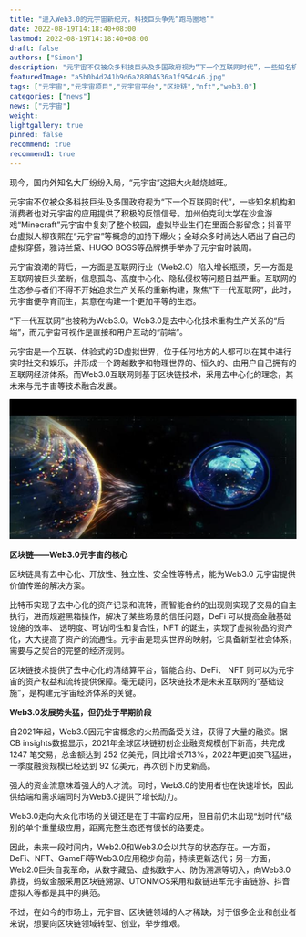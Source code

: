 ```yaml
---
title: "进入Web3.0的元宇宙新纪元，科技巨头争先“跑马圈地”"
date: 2022-08-19T14:18:40+08:00
lastmod: 2022-08-19T14:18:40+08:00
draft: false
authors: ["Simon"]
description: "元宇宙不仅被众多科技巨头及多国政府视为“下一个互联网时代”，一些知名机构和消费者也对元宇宙的应用提供了积极的反馈信号。"
featuredImage: "a5b0b4d241b9d6a28804536a1f954c46.jpg"
tags: ["元宇宙","元宇宙项目","元宇宙平台","区块链","nft","web3.0"]
categories: ["news"]
news: ["元宇宙"]
weight: 
lightgallery: true
pinned: false
recommend: true
recommend1: true
---
```


现今，国内外知名大厂纷纷入局，“元宇宙”这把大火越烧越旺。

元宇宙不仅被众多科技巨头及多国政府视为“下一个互联网时代”，一些知名机构和消费者也对元宇宙的应用提供了积极的反馈信号。加州伯克利大学在沙盒游戏“Minecraft”元宇宙中复刻了整个校园，虚拟毕业生们在里面合影留念；抖音平台虚拟人柳夜熙在“元宇宙”等概念的加持下爆火；全球众多时尚达人晒出了自己的虚拟穿搭，雅诗兰黛、HUGO BOSS等品牌携手举办了元宇宙时装周。

元宇宙浪潮的背后，一方面是互联网行业（Web2.0）陷入增长瓶颈，另一方面是互联网被巨头垄断，信息孤岛、高度中心化、隐私侵权等问题日益严重。互联网的生态参与者们不得不开始追求生产关系的重新构建，聚焦“下一代互联网”，此时，元宇宙便孕育而生，其意在构建一个更加平等的生态。

“下一代互联网”也被称为Web3.0。Web3.0是去中心化技术重构生产关系的“后端”，而元宇宙可视作是直接和用户互动的“前端”。

元宇宙是一个互联、体验式的3D虚拟世界，位于任何地方的人都可以在其中进行实时社交和娱乐，并形成一个跨越数字和物理世界的、恒久的、由用户自己拥有的互联网经济体系。而Web3.0互联网则基于区块链技术，采用去中心化的理念，其未来与元宇宙等技术融合发展。

![配图](20220819102612.png)

**区块链——Web3.0元宇宙的核心**

区块链具有去中心化、开放性、独立性、安全性等特点，能为Web3.0 元宇宙提供价值传递的解决方案。

比特币实现了去中心化的资产记录和流转，而智能合约的出现则实现了交易的自主执行，进而规避黑箱操作，解决了某些场景的信任问题，DeFi 可以提高金融基础设施的效率、 透明度、可访问性和复合性，NFT 的诞生，实现了虚拟物品的资产化，大大提高了资产的流通性。元宇宙是现实世界的映射，它具备新型社会体系，需要与之契合的完整的经济规则。


区块链技术提供了去中心化的清结算平台，智能合约、DeFi、 NFT 则可以为元宇宙的资产权益和流转提供保障。毫无疑问，区块链技术是未来互联网的“基础设施”，是构建元宇宙经济体系的关键。

**Web3.0发展势头猛，但仍处于早期阶段**

自2021年起，Web3.0因元宇宙概念的火热而备受关注，获得了大量的融资。据CB insights数据显示，2021年全球区块链初创企业融资规模创下新高，共完成 1247 笔交易，总金额达到 252 亿美元，同比增长713%，2022年更加突飞猛进，一季度融资规模已经达到 92 亿美元，再次创下历史新高。

强大的资金流意味着强大的人才流。同时，Web3.0的使用者也在快速增长，因此供给端和需求端同时为Web3.0提供了增长动力。

Web3.0走向大众化市场的关键还是在于丰富的应用，但目前仍未出现“划时代”级别的单个重量级应用，距离完整生态还有很长的路要走。

因此，未来一段时间内，Web2.0和Web3.0会以共存的状态存在。一方面，DeFi、NFT、GameFi等Web3.0应用稳步向前，持续更新迭代；另一方面，Web2.0巨头自我革命，从数字藏品、虚拟数字人、防伪溯源等切入，向Web3.0靠拢，蚂蚁金服采用区块链溯源、UTONMOS采用和数链进军元宇宙链游、抖音虚拟人等都是其中的典范。

不过，在如今的市场上，元宇宙、区块链领域的人才稀缺，对于很多企业和创业者来说，想要向区块链领域转型、创业，举步维艰。